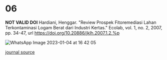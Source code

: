 # 06
**NOT VALID DOI**
Hardiani, Henggar. "Review Prospek Fitoremediasi Lahan Terkontaminasi Logam Berat dari Industri Kertas." Ecolab, vol. 1, no. 2, 2007, pp. 34-47, url https://doi.org/10.20886/jklh.2007.1.2.%p

![WhatsApp Image 2023-01-04 at 16 42 05](https://user-images.githubusercontent.com/64761659/210662521-9007b2b8-06a4-44e0-a803-92bfb03eab2a.jpeg)

[journal source](https://www.neliti.com/publications/280279/review-prospek-fitoremediasi-lahan-terkontaminasi-logam-berat-dari-industri-kert#cite)
